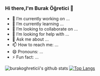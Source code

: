 ### Hi there,I'm Burak Öğretici 👋

 
- 🔭 I’m currently working on ...
- 🌱 I’m currently learning ...
- 👯 I’m looking to collaborate on ...
- 🤔 I’m looking for help with ...
- 💬 Ask me about ...
- 📫 How to reach me: ...
- 😄 Pronouns: ...
- ⚡ Fun fact: ...

![burakoghreticii's github stats](https://github-readme-stats.vercel.app/api?username=burakogreticii&show_icons=true&theme=radical)
[![Top Langs](https://github-readme-stats.vercel.app/api/top-langs/?username=burakogreticii&layout=compact)](https://github.com/burakogreticii/github-readme-stats)


